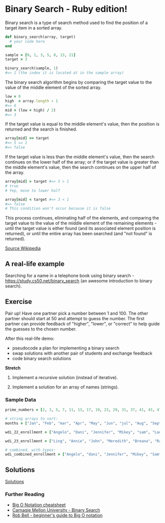 # Binary Search - Ruby edition!

Binary search is a type of search method used to find the position of a target item in a sorted array.

```ruby
def binary_search(array, target)
  # your code here
end

sample = [0, 1, 3, 5, 8, 13, 21]
target = 3

binary_search(sample, 1)
#=> 2 (the index it is located at in the sample array)
```

The binary search algorithm begins by comparing the target value to the value of the middle element of the sorted array.

```ruby
low = 0
high  = array.length - 1
#=> 6
mid = (low + high) / 2)
#=> 3
```

If the target value is equal to the middle element's value, then the position is returned and the search is finished.

```ruby
array[mid] == target
#=> 5 == 1
#=> false
```

If the target value is less than the middle element's value, then the search continues on the lower half of the array; or if the target value is greater than the middle element's value, then the search continues on the upper half of the array.

```ruby
array[mid] > target #=> 5 > 1
# true
# Yep, move to lower half

array[mid] < target #=> 3 < 1
#=> false
# This condition won't occur because it is false
```

This process continues, eliminating half of the elements, and comparing the target value to the value of the middle element of the remaining elements - until the target value is either found (and its associated element position is returned), or until the entire array has been searched (and "not found" is returned).

[Source Wikipedia](https://en.wikipedia.org/wiki/Binary_search_algorithm)

## A real-life example

Searching for a name in a telephone book using binary search - https://study.cs50.net/binary_search (an awesome introduction to binary search).

## Exercise

Pair up! Have one partner pick a number between 1 and 100. The other partner should start at 50 and attempt to guess the number. The first partner can provide feedback of "higher", "lower", or "correct" to help guide the guesses to the chosen number.

After this real-life demo:
- pseudocode a plan for implementing a binary search
- swap solutions with another pair of students and exchange feedback
- code binary search solutions


**Stretch**

1. Implement a recursive solution (instead of iterative).

1. Implement a solution for an array of names (strings).

<!-- 1. Refactor the string search to alphabetize and capitalize first and last initials

1. Implement a solution that handles non-unique data sets. ```// no solution provided``` -->


### Sample Data

```ruby
prime_numbers = [2, 3, 5, 7, 11, 13, 17, 19, 23, 29, 31, 37, 41, 43, 47, 53, 59, 61, 67, 71, 73, 79, 83, 89, 97, 101, 103, 107, 109, 113, 127, 131, 137, 139, 149, 151, 157, 163, 167, 173, 179, 181, 191, 193, 197, 199, 211, 223, 227, 229, 233, 239, 241, 251, 257, 263, 269, 271, 277, 281, 283, 293, 307, 311, 313, 317, 331, 337, 347, 349, 353, 359, 367, 373, 379, 383, 389, 397, 401, 409, 419, 421, 431, 433, 439, 443, 449, 457, 461, 463, 467, 479, 487, 491, 499, 503, 509, 521, 523, 541]

# string arrays to sort:
months = ["Jan", "Feb", "mar", "Apr", "May", "Jun", "jul", "Aug", "Sept", "Oct", "Nov", "Dec"]

wdi_22_enrollment = ["Angelo", "Dani", "Jennifer", "Mikey", "sam", "Laura E.", "Chris", "Margaux", "Uriel", "Josh", "Francesca", "Racha", "Brian", "Jamey", "Laura B.", "Riley", "Matt"]

wdi_23_enrollment = ["Ling", "Annie", "John", "Meredith", "Breana", "Randee", "Michael", "Brendan", "Vince", "Emily A.", "Jeehye", "Emily K.", "Jorge", "Eric", "Natasha", "Scot", "Zain", "Isom", "Noel", "Roy"]

# combined, with typos:
wdi_combined_enrollment = ["Angelo", "dani", "Jennifer", "Mikey", "Sam", "Laura e.", "Chris", "Margaux", "uriel", "Josh", "Francesca", "racha", "Brian", "Jamey", "Laura B.", "Riley", "Matt", "Ling", "Annie", "John", "Meredith", "Breana", "Randee", "michael", "Brendan", "vince", "Emily A.", "Jeehye", "Emily k.", "jorge", "Eric", "Natasha", "Scot", "Zain", "Isom", "Noel", "Roy"]

```


## Solutions
[Solutions](https://github.com/sf-wdi-22-23/modules/blob/master/w06-ruby-on-rails/d3-drills/solutions.rb)

### Further Reading

- [Big O Notation cheatsheet](http://bigocheatsheet.com/)
- [Carnagie Mellon University - Binary Search](http://www.cs.cmu.edu/~15110-f12/Unit05PtB-handout.pdf)
- [Rob Bell - beginner's guide to Big O notation](https://rob-bell.net/2009/06/a-beginners-guide-to-big-o-notation/)
